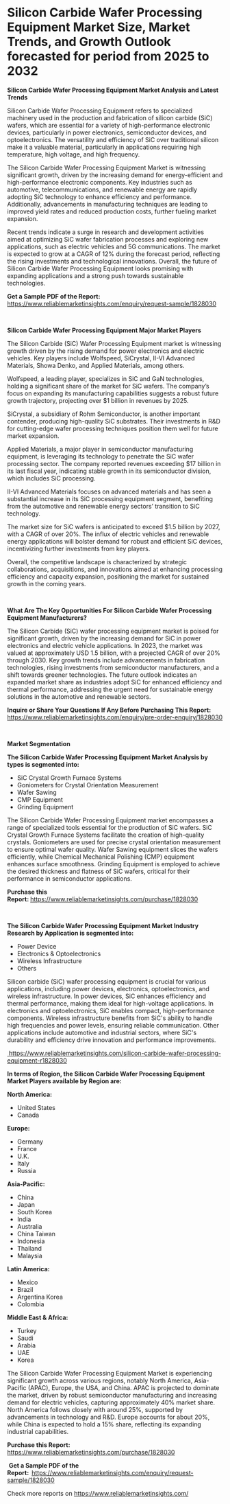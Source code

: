 <p><h1>Silicon Carbide Wafer Processing Equipment Market Size, Market Trends, and Growth Outlook forecasted for period from 2025 to 2032</h1></p><p><strong>Silicon Carbide Wafer Processing Equipment Market Analysis and Latest Trends</strong></p>
<p><p>Silicon Carbide Wafer Processing Equipment refers to specialized machinery used in the production and fabrication of silicon carbide (SiC) wafers, which are essential for a variety of high-performance electronic devices, particularly in power electronics, semiconductor devices, and optoelectronics. The versatility and efficiency of SiC over traditional silicon make it a valuable material, particularly in applications requiring high temperature, high voltage, and high frequency.</p><p>The Silicon Carbide Wafer Processing Equipment Market is witnessing significant growth, driven by the increasing demand for energy-efficient and high-performance electronic components. Key industries such as automotive, telecommunications, and renewable energy are rapidly adopting SiC technology to enhance efficiency and performance. Additionally, advancements in manufacturing techniques are leading to improved yield rates and reduced production costs, further fueling market expansion.</p><p>Recent trends indicate a surge in research and development activities aimed at optimizing SiC wafer fabrication processes and exploring new applications, such as electric vehicles and 5G communications. The market is expected to grow at a CAGR of 12% during the forecast period, reflecting the rising investments and technological innovations. Overall, the future of Silicon Carbide Wafer Processing Equipment looks promising with expanding applications and a strong push towards sustainable technologies.</p></p>
<p><strong>Get a Sample PDF of the Report:&nbsp;</strong> <a href="https://www.reliablemarketinsights.com/enquiry/request-sample/1828030?utm_campaign=3584&utm_medium=2&utm_source=Github&utm_content=ia&utm_term=12042025&utm_id=silicon-carbide-wafer-processing-equipment">https://www.reliablemarketinsights.com/enquiry/request-sample/1828030</a></p>
<p>&nbsp;</p>
<p><strong>Silicon Carbide Wafer Processing Equipment Major Market Players</strong></p>
<p><p>The Silicon Carbide (SiC) Wafer Processing Equipment market is witnessing growth driven by the rising demand for power electronics and electric vehicles. Key players include Wolfspeed, SiCrystal, II-VI Advanced Materials, Showa Denko, and Applied Materials, among others.</p><p>Wolfspeed, a leading player, specializes in SiC and GaN technologies, holding a significant share of the market for SiC wafers. The company’s focus on expanding its manufacturing capabilities suggests a robust future growth trajectory, projecting over $1 billion in revenues by 2025. </p><p>SiCrystal, a subsidiary of Rohm Semiconductor, is another important contender, producing high-quality SiC substrates. Their investments in R&D for cutting-edge wafer processing techniques position them well for future market expansion.</p><p>Applied Materials, a major player in semiconductor manufacturing equipment, is leveraging its technology to penetrate the SiC wafer processing sector. The company reported revenues exceeding $17 billion in its last fiscal year, indicating stable growth in its semiconductor division, which includes SiC processing.</p><p>II-VI Advanced Materials focuses on advanced materials and has seen a substantial increase in its SiC processing equipment segment, benefiting from the automotive and renewable energy sectors’ transition to SiC technology.</p><p>The market size for SiC wafers is anticipated to exceed $1.5 billion by 2027, with a CAGR of over 20%. The influx of electric vehicles and renewable energy applications will bolster demand for robust and efficient SiC devices, incentivizing further investments from key players. </p><p>Overall, the competitive landscape is characterized by strategic collaborations, acquisitions, and innovations aimed at enhancing processing efficiency and capacity expansion, positioning the market for sustained growth in the coming years.</p></p>
<p>&nbsp;</p>
<p><strong>What Are The Key Opportunities For Silicon Carbide Wafer Processing Equipment Manufacturers?</strong></p>
<p><p>The Silicon Carbide (SiC) wafer processing equipment market is poised for significant growth, driven by the increasing demand for SiC in power electronics and electric vehicle applications. In 2023, the market was valued at approximately USD 1.5 billion, with a projected CAGR of over 20% through 2030. Key growth trends include advancements in fabrication technologies, rising investments from semiconductor manufacturers, and a shift towards greener technologies. The future outlook indicates an expanded market share as industries adopt SiC for enhanced efficiency and thermal performance, addressing the urgent need for sustainable energy solutions in the automotive and renewable sectors.</p></p>
<p><strong>Inquire or Share Your Questions If Any Before Purchasing This Report:</strong> <a href="https://www.reliablemarketinsights.com/enquiry/pre-order-enquiry/1828030?utm_campaign=3584&utm_medium=2&utm_source=Github&utm_content=ia&utm_term=12042025&utm_id=silicon-carbide-wafer-processing-equipment">https://www.reliablemarketinsights.com/enquiry/pre-order-enquiry/1828030</a></p>
<p>&nbsp;</p>
<p><strong>Market Segmentation</strong></p>
<p><strong>The Silicon Carbide Wafer Processing Equipment Market Analysis by types is segmented into:</strong></p>
<p><ul><li>SiC Crystal Growth Furnace Systems</li><li>Goniometers for Crystal Orientation Measurement</li><li>Wafer Sawing</li><li>CMP Equipment</li><li>Grinding Equipment</li></ul></p>
<p><p>The Silicon Carbide Wafer Processing Equipment market encompasses a range of specialized tools essential for the production of SiC wafers. SiC Crystal Growth Furnace Systems facilitate the creation of high-quality crystals. Goniometers are used for precise crystal orientation measurement to ensure optimal wafer quality. Wafer Sawing equipment slices the wafers efficiently, while Chemical Mechanical Polishing (CMP) equipment enhances surface smoothness. Grinding Equipment is employed to achieve the desired thickness and flatness of SiC wafers, critical for their performance in semiconductor applications.</p></p>
<p><strong>Purchase this Report:&nbsp;</strong><a href="https://www.reliablemarketinsights.com/purchase/1828030?utm_campaign=3584&utm_medium=2&utm_source=Github&utm_content=ia&utm_term=12042025&utm_id=silicon-carbide-wafer-processing-equipment">https://www.reliablemarketinsights.com/purchase/1828030</a></p>
<p>&nbsp;</p>
<p><strong>The Silicon Carbide Wafer Processing Equipment Market Industry Research by Application is segmented into:</strong></p>
<p><ul><li>Power Device</li><li>Electronics & Optoelectronics</li><li>Wireless Infrastructure</li><li>Others</li></ul></p>
<p><p>Silicon carbide (SiC) wafer processing equipment is crucial for various applications, including power devices, electronics, optoelectronics, and wireless infrastructure. In power devices, SiC enhances efficiency and thermal performance, making them ideal for high-voltage applications. In electronics and optoelectronics, SiC enables compact, high-performance components. Wireless infrastructure benefits from SiC's ability to handle high frequencies and power levels, ensuring reliable communication. Other applications include automotive and industrial sectors, where SiC's durability and efficiency drive innovation and performance improvements.</p></p>
<p><a href="https://www.reliablemarketinsights.com/silicon-carbide-wafer-processing-equipment-r1828030?utm_campaign=3584&utm_medium=2&utm_source=Github&utm_content=ia&utm_term=12042025&utm_id=silicon-carbide-wafer-processing-equipment">&nbsp;https://www.reliablemarketinsights.com/silicon-carbide-wafer-processing-equipment-r1828030</a></p>
<p><strong>In terms of Region, the Silicon Carbide Wafer Processing Equipment Market Players available by Region are:</strong></p>
<p>
    <p> <strong> North America: </strong>
        <ul>
            <li>United States</li>
            <li>Canada</li>
        </ul>
        </p> 
    <p> <strong> Europe: </strong>
        <ul>
            <li>Germany</li>
            <li>France</li>
            <li>U.K.</li>
            <li>Italy</li>
            <li>Russia</li>
        </ul>
        </p> 
    <p> <strong> Asia-Pacific: </strong>
        <ul>
            <li>China</li>
            <li>Japan</li>
            <li>South Korea</li>
            <li>India</li>
            <li>Australia</li>
            <li>China Taiwan</li>
            <li>Indonesia</li>
            <li>Thailand</li>
            <li>Malaysia</li>
        </ul>
        </p> 
    <p> <strong> Latin America: </strong>
        <ul>
            <li>Mexico</li>
            <li>Brazil</li>
            <li>Argentina Korea</li>
            <li>Colombia</li>
        </ul>
        </p> 
    <p> <strong> Middle East & Africa: </strong>
        <ul>
            <li>Turkey</li>
            <li>Saudi</li>
            <li>Arabia</li>
            <li>UAE</li>
            <li>Korea</li>
        </ul>
    </p>
    </p>
<p><p>The Silicon Carbide Wafer Processing Equipment Market is experiencing significant growth across various regions, notably North America, Asia-Pacific (APAC), Europe, the USA, and China. APAC is projected to dominate the market, driven by robust semiconductor manufacturing and increasing demand for electric vehicles, capturing approximately 40% market share. North America follows closely with around 25%, supported by advancements in technology and R&D. Europe accounts for about 20%, while China is expected to hold a 15% share, reflecting its expanding industrial capabilities.</p></p>
<p><strong>Purchase this Report: </strong><a href="https://www.reliablemarketinsights.com/purchase/1828030?utm_campaign=3584&utm_medium=2&utm_source=Github&utm_content=ia&utm_term=12042025&utm_id=silicon-carbide-wafer-processing-equipment">https://www.reliablemarketinsights.com/purchase/1828030</a></p>
<p>&nbsp;<strong>Get a Sample PDF of the Report:&nbsp;&nbsp;</strong><a href="https://www.reliablemarketinsights.com/enquiry/request-sample/1828030?utm_campaign=3584&utm_medium=2&utm_source=Github&utm_content=ia&utm_term=12042025&utm_id=silicon-carbide-wafer-processing-equipment">https://www.reliablemarketinsights.com/enquiry/request-sample/1828030</a></p>
<p><strong></strong></p>
<p>Check more reports on <a href="https://www.reliablemarketinsights.com/?utm_campaign=3584&utm_medium=2&utm_source=Github&utm_content=ia&utm_term=12042025&utm_id=silicon-carbide-wafer-processing-equipment">https://www.reliablemarketinsights.com/</a></p>
